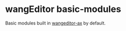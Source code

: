 # wangEditor basic-modules

Basic modules built in [wangeditor-ax](https://wangeditor-ax.github.io/docs/) by default.
